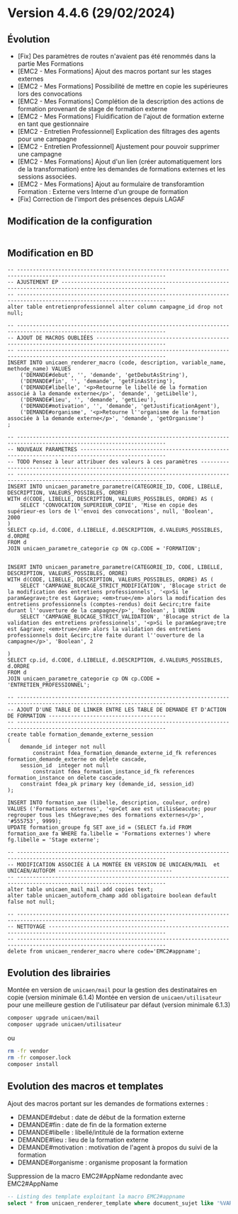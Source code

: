Version 4.4.6 (29/02/2024)
====

Évolution
---

- [Fix] Des paramètres de routes n'avaient pas été renommés dans la partie Mes Formations
- [EMC2 - Mes Formations] Ajout des macros portant sur les stages externes
- [EMC2 - Mes Formations] Possibilité de mettre en copie les supérieures lors des convocations
- [EMC2 - Mes Formations] Complétion de la description des actions de formation provenant de stage de formation externe
- [EMC2 - Mes Formations] Fluidification de l'ajout de formation externe en tant que gestionnaire
- [EMC2 - Entretien Professionnel] Explication des filtrages des agents pour une campagne
- [EMC2 - Entretien Professionnel] Ajustement pour pouvoir supprimer une campagne
- [EMC2 - Mes Formations] Ajout d'un lien (créer automatiquement lors de la transformation) entre les demandes de formations externes et les sessions associées. 
- [EMC2 - Mes Formations] Ajout au formulaire de transforamtion Formation : Externe vers Interne d'un groupe de formation
- [Fix] Correction de l'import des présences depuis LAGAF
 
Modification de la configuration
---

```bash
```

Modification en BD
---

```postgresql
-- ---------------------------------------------------------------------------------------------------------------------
-- AJUSTEMENT EP -------------------------------------------------------------------------------------------------------
-- ---------------------------------------------------------------------------------------------------------------------
alter table entretienprofessionnel alter column campagne_id drop not null;    
    
-- ---------------------------------------------------------------------------------------------------------------------
-- AJOUT DE MACROS OUBLIÉES --------------------------------------------------------------------------------------------
-- ---------------------------------------------------------------------------------------------------------------------
INSERT INTO unicaen_renderer_macro (code, description, variable_name, methode_name) VALUES
    ('DEMANDE#debut', '', 'demande', 'getDebutAsString'),
    ('DEMANDE#fin', '', 'demande', 'getFinAsString'),
    ('DEMANDE#libelle', '<p>Retourne le libellé de la formation associé à la demande externe</p>', 'demande', 'getLibelle'),
    ('DEMANDE#lieu', '', 'demande', 'getLieu'),
    ('DEMANDE#motivation', '', 'demande', 'getJustificationAgent'),
    ('DEMANDE#organisme', '<p>Retourne l''organisme de la formation associée à la demande externe</p>', 'demande', 'getOrganisme')
;

-- ---------------------------------------------------------------------------------------------------------------------
-- NOUVEAUX PARAMETRES -------------------------------------------------------------------------------------------------
-- TODO Pensez à leur attribuer des valeurs à ces paramètres -----------------------------------------------------------
-- ---------------------------------------------------------------------------------------------------------------------
INSERT INTO unicaen_parametre_parametre(CATEGORIE_ID, CODE, LIBELLE, DESCRIPTION, VALEURS_POSSIBLES, ORDRE)
WITH d(CODE, LIBELLE, DESCRIPTION, VALEURS_POSSIBLES, ORDRE) AS (
    SELECT 'CONVOCATION_SUPERIEUR_COPIE', 'Mise en copie des supérieur·es lors de l''envoi des convocations', null, 'Boolean',  2000
)
SELECT cp.id, d.CODE, d.LIBELLE, d.DESCRIPTION, d.VALEURS_POSSIBLES,  d.ORDRE
FROM d
JOIN unicaen_parametre_categorie cp ON cp.CODE = 'FORMATION';


INSERT INTO unicaen_parametre_parametre(CATEGORIE_ID, CODE, LIBELLE, DESCRIPTION, VALEURS_POSSIBLES, ORDRE)
WITH d(CODE, LIBELLE, DESCRIPTION, VALEURS_POSSIBLES, ORDRE) AS (
    SELECT 'CAMPAGNE_BLOCAGE_STRICT_MODIFICATION', 'Blocage strict de la modification des entretiens professionnels', '<p>Si le param&egrave;tre est &agrave; <em>true</em> alors la modification des entretiens professionnels (comptes-rendus) doit &ecirc;tre faite durant l''ouverture de la campagne</p>', 'Boolean', 1 UNION
    SELECT 'CAMPAGNE_BLOCAGE_STRICT_VALIDATION', 'Blocage strict de la validation des entretiens professionnels', '<p>Si le param&egrave;tre est &agrave; <em>true</em> alors la validation des entretiens professionnels doit &ecirc;tre faite durant l''ouverture de la campagne</p>', 'Boolean', 2
    
)
SELECT cp.id, d.CODE, d.LIBELLE, d.DESCRIPTION, d.VALEURS_POSSIBLES,  d.ORDRE
FROM d
JOIN unicaen_parametre_categorie cp ON cp.CODE = 'ENTRETIEN_PROFESSIONNEL';

-- ---------------------------------------------------------------------------------------------------------------------
-- AJOUT D'UNE TABLE DE LINKER ENTRE LES TABLE DE DEMANDE ET D'ACTION DE FORMATION -------------------------------------
-- ---------------------------------------------------------------------------------------------------------------------
create table formation_demande_externe_session
(
    demande_id integer not null
        constraint fdea_formation_demande_externe_id_fk references formation_demande_externe on delete cascade,
    session_id  integer not null
        constraint fdea_formation_instance_id_fk references formation_instance on delete cascade,
    constraint fdea_pk primary key (demande_id, session_id)
);

INSERT INTO formation_axe (libelle, description, couleur, ordre) 
VALUES ('Formations externes', '<p>Cet axe est utilis&eacute; pour regrouper tous les th&egrave;mes des formations externes</p>', '#555753', 9999);
UPDATE formation_groupe fg SET axe_id = (SELECT fa.id FROM formation_axe fa WHERE fa.libelle = 'Formations externes') where fg.libelle = 'Stage externe';

-- ---------------------------------------------------------------------------------------------------------------------
-- MODIFICATION ASSOCIÉE À LA MONTÉE EN VERSION DE UNICAEN/MAIL  et UNICAEN/AUTOFOM ------------------------------------
-- ---------------------------------------------------------------------------------------------------------------------
alter table unicaen_mail_mail add copies text;
alter table unicaen_autoform_champ add obligatoire boolean default false not null;

-- ---------------------------------------------------------------------------------------------------------------------
-- NETTOYAGE -----------------------------------------------------------------------------------------------------------
-- ---------------------------------------------------------------------------------------------------------------------
delete from unicaen_renderer_macro where code='EMC2#appname';
```

Evolution des librairies
---

Montée en version de `unicaen/mail` pour la gestion des destinataires en copie (version minimale 6.1.4)
Montée en version de `unicaen/utilisateur` pour une meilleure gestion de l'utilisateur par défaut (version minimale 6.1.3)

```bash
composer upgrade unicaen/mail
composer upgrade unicaen/utilisateur
```

ou

```bash
rm -fr vendor
rm -fr composer.lock
composer install
```

Evolution des macros et templates
---

Ajout des macros portant sur les demandes de formations externes :
- DEMANDE#debut : date de début de la formation externe
- DEMANDE#fin : date de fin de la formation externe
- DEMANDE#libelle : libellé/intitulé de la formation externe
- DEMANDE#lieu : lieu de la formation externe
- DEMANDE#motivation : motivation de l'agent à propos du suivi de la formation
- DEMANDE#organisme : organisme proposant la formation

Suppression de la macro EMC2#AppName redondante avec EMC2#AppName
```sql
-- Listing des template exploitant la macro EMC2#appname
select * from unicaen_renderer_template where document_sujet like '%VAR[EMC2#appname]%' or document_corps like '%VAR[EMC2#appname]%';
```

